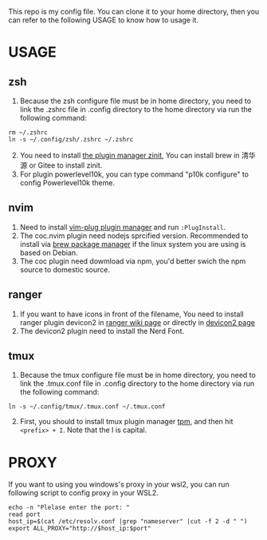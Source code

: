 This repo is my config file. You can clone it to your home directory, then you can refer to the following USAGE to know how to usage it.  

# USAGE

## zsh
1. Because the zsh configure file must be in home directory, you need to link the .zshrc file in .config directory to the home directory via run the following command: 
```
rm ~/.zshrc
ln -s ~/.config/zsh/.zshrc ~/.zshrc 
```
2. You need to install [the plugin manager zinit](https://github.com/z-shell/zinit), 
   You can install brew in 清华源 or Gitee to install zinit. 
3. For plugin powerlevel10k, you can type command "p10k configure" to config Powerlevel10k theme. 

## nvim
1. Need to install [vim-plug plugin manager](https://github.com/junegunn/vim-plug) and run `:PlugInstall`. 
2. The coc.nvim plugin need nodejs sprcified version. Recommended to install via [brew package manager](https://brew.sh/) if the linux system you are using is based on Debian. 
3. The coc plugin need dowmload via npm, you'd better swich the npm source to domestic source.

## ranger
1. If you want to have icons in front of the filename, You need to install ranger plugin devicon2 in [ranger wiki page](https://github.com/ranger/ranger/wiki) or directly in [devicon2 page](https://github.com/cdump/ranger-devicons2)
2. The devicon2 plugin need to install the Nerd Font. 

## tmux
1. Because the tmux configure file must be in home directory, you need to link the .tmux.conf file in .config directory to the home directory via run the following command: 
```
ln -s ~/.config/tmux/.tmux.conf ~/.tmux.conf
```
2. First, you should to install tmux plugin manager [tpm](https://github.com/tmux-plugins/tpm), and then hit `<prefix> + I`. Note that the I is capital.  

# PROXY

If you want to using you windows's proxy in your wsl2, you can run following script to config proxy in your WSL2. 
```
echo -n "Plelase enter the port: "
read port
host_ip=$(cat /etc/resolv.conf |grep "nameserver" |cut -f 2 -d " ")
export ALL_PROXY="http://$host_ip:$port" 
```
